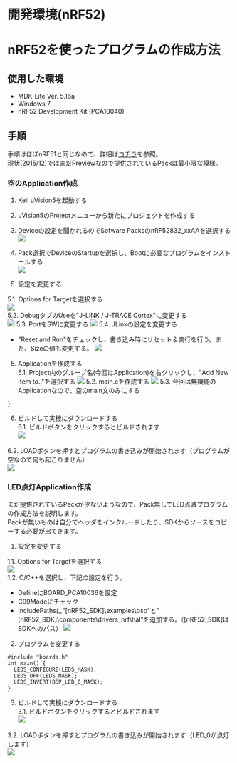 # 開発環境(nRF52)

# nRF52を使ったプログラムの作成方法 

## 使用した環境
* MDK-Lite Ver. 5.16a
* Windows 7
* nRF52 Development Kit (PCA10040)

## 手順

手順はほぼnRF51と同じなので、詳細は[コチラ](https://www.gitbook.com/book/fabo/bledocs/edit#/edit/master/nordic/dev802.md)を参照。  
現状(2015/12)ではまだPreviewなので提供されているPackは最小限な模様。


### 空のApplication作成

1. Keil uVision5を起動する

2. uVision5のProjectメニューから新たにプロジェクトを作成する

3. Deviceの設定を聞かれるのでSofware PacksのnRF52832_xxAAを選択する
  ![](sc01.png)

4. Pack選択でDeviceのStartupを選択し、Bootに必要なプログラムをインストールする  
  ![](sc02.png)

5. 設定を変更する  

 5.1. Options for Targetを選択する  
  ![](sd008.png)  
 5.2. DebugタブのUseを"J-LINK / J-TRACE Cortex"に変更する  
  ![](sd010.png)
 5.3. PortをSWに変更する
  ![](sd011.png)
 5.4. JLinkの設定を変更する
  * "Reset and Run"をチェックし、書き込み時にリセット＆実行を行う。また、Sizeの値も変更する。
  ![](sc03.png)

5. Applicationを作成する  
 5.1. Project内のグループ名(今回はApplication)を右クリックし、"Add New Item to.."を選択する
  ![](sd110.png)
 5.2. main.cを作成する
  ![](sd111.png)
 5.3. 今回は無機能のApplicationなので、空のmain文のみにする

  ```int main() {  
  }
  ```

6. ビルドして実機にダウンロードする  
 6.1. ビルドボタンをクリックするとビルドされます  
 ![](sc112.png)
 
 6.2. LOADボタンを押すとプログラムの書き込みが開始されます（プログラムが空なので何も起こりません）  
 ![](sd013.png)


### LED点灯Application作成

まだ提供されているPackが少ないようなので、Pack無しでLED点滅プログラムの作成方法を説明します。  
Packが無いものは自分でヘッダをインクルードしたり、SDKからソースをコピーする必要が出てきます。

1. 設定を変更する  

 1.1. Options for Targetを選択する  
  ![](sd008.png)  
 1.2. C/C++を選択し、下記の設定を行う。
  *  DefineにBOARD_PCA10036を設定
  *  C99Modeにチェック
  *  IncludePathsに"\[nRF52_SDK]\examples\bsp"と"\[nRF52_SDK]\components\drivers_nrf\hal"を追加する。（[nRF52_SDK]はSDKへのパス）
  ![](sc04.png)

2. プログラムを変更する  

  ```
 #include "boards.h"   
 int main() {
    LEDS_CONFIGURE(LEDS_MASK);
    LEDS_OFF(LEDS_MASK);
    LEDS_INVERT(BSP_LED_0_MASK);
 }
  ```

3. ビルドして実機にダウンロードする  
 3.1. ビルドボタンをクリックするとビルドされます  
 ![](sc112.png)
 
 3.2. LOADボタンを押すとプログラムの書き込みが開始されます（LED_0が点灯します）  
 ![](sd013.png)
